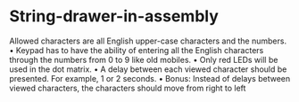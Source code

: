 # String-drawer-in-assembly
Allowed characters are all English upper-case characters and
the numbers.
• Keypad has to have the ability of entering all the English
characters through the numbers from 0 to 9 like old mobiles.
• Only red LEDs will be used in the dot matrix.
• A delay between each viewed character should be presented.
For example, 1 or 2 seconds.
• Bonus: Instead of delays between viewed characters, the
characters should move from right to left
